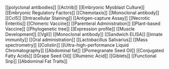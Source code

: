 [[polyclonal antibodies]]
[[Actriib]]
[[Embryonic Myoblast Culture]]
[[Embryonic Regulatory Factors]]
[[Chemotaxis]]
[[Monoclonal antibody]]
[[Ccl5]]
[[Intracellular Staining]]
[[Antigen-capture Assay]]
[[Necrotic Enteritis]]
[[Chimeric Vaccine]]
[[Parenteral Administration]]
[[Plant-based Vaccine]]
[[Phylogenetic tree]]
[[Expression profile]]
[[Muscle Development]]
[[Vgll]]
[[Monoclonal antibody]]
[[Sandwich ELISA]]
[[innate immunity]]
[[Oral administration]]
[[Lactobacillus Salivarius]]
[[Mass spectrometry]]
[[Colistin]]
[[Ultra-high-performance Liquid Chromatography]]
[[Abdominal fat]]
[[Pomegranate Seed Oil]]
[[Conjugated Fatty Acids]]
[[Grape Seed Oil]]
[[Rumenic Acid]]
[[Giblets]]
[[Functional Snp]]
[[Abdominal Fat Traits]]
